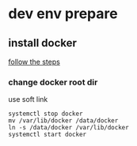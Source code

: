 # dev env prepare

## install docker

[follow the steps](https://docs.docker.com/install/linux/docker-ce/centos/)

### change docker root dir

use soft link

```
systemctl stop docker
mv /var/lib/docker /data/docker
ln -s /data/docker /var/lib/docker
systemctl start docker
```
